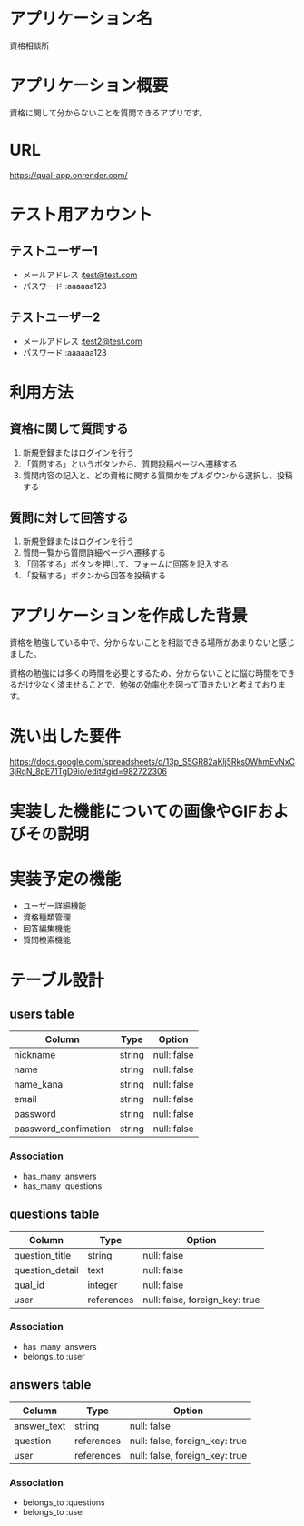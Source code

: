 # アプリケーション名

資格相談所

# アプリケーション概要

資格に関して分からないことを質問できるアプリです。

# URL

https://qual-app.onrender.com/

# テスト用アカウント

## テストユーザー1
- メールアドレス :test@test.com
- パスワード :aaaaaa123

## テストユーザー2
- メールアドレス :test2@test.com
- パスワード :aaaaaa123

# 利用方法

## 資格に関して質問する
1. 新規登録またはログインを行う
2. 「質問する」というボタンから、質問投稿ページへ遷移する
3. 質問内容の記入と、どの資格に関する質問かをプルダウンから選択し、投稿する

## 質問に対して回答する
1. 新規登録またはログインを行う
2. 質問一覧から質問詳細ページへ遷移する
3. 「回答する」ボタンを押して、フォームに回答を記入する
4. 「投稿する」ボタンから回答を投稿する

# アプリケーションを作成した背景

資格を勉強している中で、分からないことを相談できる場所があまりないと感じました。

資格の勉強には多くの時間を必要とするため、分からないことに悩む時間をできるだけ少なく済ませることで、勉強の効率化を図って頂きたいと考えております。

# 洗い出した要件

https://docs.google.com/spreadsheets/d/13p_S5GR82aKlj5Rks0WhmEvNxC3jRqN_8pE71TgD9io/edit#gid=982722306

# 実装した機能についての画像やGIFおよびその説明


# 実装予定の機能

- ユーザー詳細機能
- 資格種類管理
- 回答編集機能
- 質問検索機能

# テーブル設計

## users table

| Column                | Type    | Option       |
| ----------------------| ------- | ------------ |
| nickname              | string  | null: false  |
| name                  | string  | null: false  |
| name_kana             | string  | null: false  |
| email                 | string  | null: false  |
| password              | string  | null: false  |
| password_confimation  | string  | null: false  |

### Association
- has_many :answers
- has_many :questions


## questions table

| Column           | Type        | Option                          |
| -----------------| ----------- | ------------------------------- |
| question_title   | string      | null: false                     |
| question_detail  | text        | null: false                     |
| qual_id          | integer     | null: false                     |
| user             | references  | null: false, foreign_key: true  |

### Association
- has_many :answers
- belongs_to :user


## answers table

| Column         | Type        | Option                          |
| -------------- | ----------- | ------------------------------- |
| answer_text    | string      | null: false                     |
| question       | references  | null: false, foreign_key: true  |
| user           | references  | null: false, foreign_key: true  |

### Association
- belongs_to :questions
- belongs_to :user